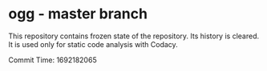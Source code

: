 # ogg - master branch

This repository contains frozen state of the repository.
Its history is cleared. It is used only for static code
analysis with Codacy.

Commit Time: 1692182065